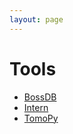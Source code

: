 ```yaml
---
layout: page
---
```


# Tools

- [BossDB](https://theboss.io)
- [Intern](https://github.com/jhuapl-boss/intern)
- [TomoPy](https://tomopy.readthedocs.io)
